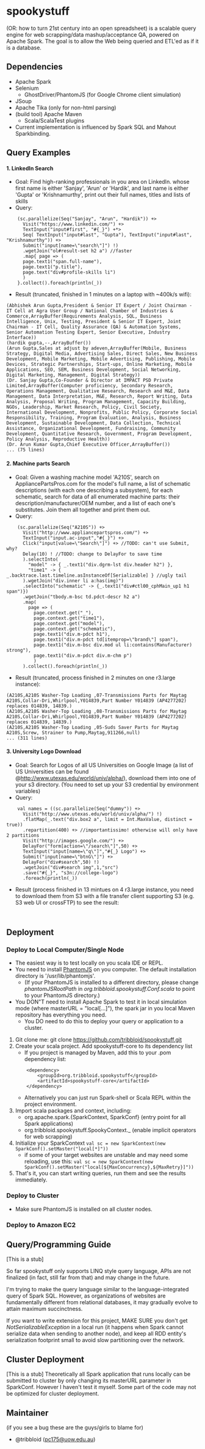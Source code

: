 spookystuff
===========

(OR: how to turn 21st century into an open spreadsheet) is a scalable query engine for web scrapping/data mashup/acceptance QA, powered on Apache Spark. The goal is to allow the Web being queried and ETL'ed as if it is a database.

Dependencies
-----------
- Apache Spark
- Selenium
    - GhostDriver/PhantomJS (for Google Chrome client simulation)
- JSoup
- Apache Tika (only for non-html parsing)
- (build tool) Apache Maven
    - Scala/ScalaTest plugins
- Current implementation is influenced by Spark SQL and Mahout Sparkbinding.

Query Examples
-----------
#### 1. LinkedIn Search
- Goal: Find high-ranking professionals in you area on LinkedIn. whose first name is either 'Sanjay', 'Arun' or 'Hardik', and last name is either 'Gupta' or 'Krishnamurthy', print out their full names, titles and lists of skills
- Query:
```
    (sc.parallelize(Seq("Sanjay", "Arun", "Hardik")) +>
      Visit("https://www.linkedin.com/") +>
      TextInput("input#first", "#{_}") +*>
      Seq( TextInput("input#last", "Gupta"), TextInput("input#last", "Krishnamurthy")) +>
      Submit("input[name=\"search\"]") !)
      .wgetJoin("ol#result-set h2 a") //faster
      .map{ page => (
      page.text1("span.full-name"),
      page.text1("p.title"),
      page.text("div#profile-skills li")
      )
    }.collect().foreach(println(_))
```
- Result (truncated, finished in 1 minutes on a laptop with ~400k/s wifi):
```
(Abhishek Arun Gupta,President & Senior IT Expert / Joint Chairman - IT Cell at Agra User Group / National Chamber of Industries & Commerce,ArrayBuffer(Requirements Analysis, SQL, Business Intelligence, Unix, Testing, President & Senior IT Expert, Joint Chairman - IT Cell, Quality Assurance (QA) & Automation Systems, Senior Automation Testing Expert, Senior Executive, Industry Interface))
(hardik gupta,--,ArrayBuffer())
(Arun Gupta,Sales at adjust by adeven,ArrayBuffer(Mobile, Business Strategy, Digital Media, Advertising Sales, Direct Sales, New Business Development, Mobile Marketing, Mobile Advertising, Publishing, Mobile Devices, Strategic Partnerships, Start-ups, Online Marketing, Mobile Applications, SEO, SEM, Business Development, Social Networking, Digital Marketing, Management, Digital Strategy))
(Dr. Sanjay Gupta,Co-Founder & Director at IMPACT PSD Private Limited,ArrayBuffer(Computer proficiency, Secondary Research, Operations Management, Qualitative Research, Research and M&E, Data Management, Data Interpretation, M&E, Research, Report Writing, Data Analysis, Proposal Writing, Program Management, Capacity Building, NGOs, Leadership, Market Research, Policy, Civil Society, International Development, Nonprofits, Public Policy, Corporate Social Responsibility, Training, Program Evaluation, Analysis, Business Development, Sustainable Development, Data Collection, Technical Assistance, Organizational Development, Fundraising, Community Development, Quantitative Research, Government, Program Development, Policy Analysis, Reproductive Health))
(Dr. Arun Kumar Gupta,Chief Executive Officer,ArrayBuffer())
... (75 lines)
```

#### 2. Machine parts Search
- Goal: Given a washing machine model 'A210S', search on AppliancePartsPros.com for the model's full name,  a list of schematic descriptions (with each one describing a subsystem), for each schematic, search for data of all enumerated machine parts: their description/manufacturer/OEM number, and a list of each one's substitutes. Join them all together and print them out.
- Query:
```
    (sc.parallelize(Seq("A210S")) +>
      Visit("http://www.appliancepartspros.com/") +>
      TextInput("input.ac-input","#{_}") +>
      Click("input[value=\"Search\"]") +> //TODO: can't use Submit, why?
      Delay(10) ! //TODO: change to DelayFor to save time
      ).selectInto(
        "model" -> { _.text1("div.dgrm-lst div.header h2") },
        "time1" -> { _.backtrace.last.timeline.asInstanceOf[Serializable] } //ugly tail
      ).wgetJoin("div.inner li a:has(img)")
      .selectInto("schematic" -> {_.text1("div#ctl00_cphMain_up1 h1 span")})
      .wgetJoin("tbody.m-bsc td.pdct-descr h2 a")
      .map(
        page => (
          page.context.get("_"),
          page.context.get("time1"),
          page.context.get("model"),
          page.context.get("schematic"),
          page.text1("div.m-pdct h1"),
          page.text1("div.m-pdct td[itemprop=\"brand\"] span"),
          page.text1("div.m-bsc div.mod ul li:contains(Manufacturer) strong"),
          page.text1("div.m-pdct div.m-chm p")
          )
      ).collect().foreach(println(_))
```
- Result (truncated, process finished in 2 minutes on one r3.large instance):
```
(A210S,A210S Washer-Top Loading ,07-Transmissions Parts for Maytag A210S,Collar-Dri,Whirlpool,Y014839,Part Number Y014839 (AP4277202) replaces 014839, 14839.)
(A210S,A210S Washer-Top Loading ,08-Transmissions Parts for Maytag A210S,Collar-Dri,Whirlpool,Y014839,Part Number Y014839 (AP4277202) replaces 014839, 14839.)
(A210S,A210S Washer-Top Loading ,05-Suds Saver Parts for Maytag A210S,Screw, Strainer to Pump,Maytag,911266,null)
... (311 lines)
```

#### 3. University Logo Download
- Goal: Search for Logos of all US Universities on Google Image (a list of US Universities can be found @http://www.utexas.edu/world/univ/alpha/), download them into one of your s3 directory. (You need to set up your S3 credential by environment variables)
- Query:
```
    val names = ((sc.parallelize(Seq("dummy")) +>
      Visit("http://www.utexas.edu/world/univ/alpha/") !)
      .flatMap(_.text("div.box2 a", limit = Int.MaxValue, distinct = true))
      .repartition(400) +> //importantissimo! otherwise will only have 2 partitions
      Visit("http://images.google.com/") +>
      DelayFor("form[action=\"/search\"]",50) +>
      TextInput("input[name=\"q\"]","#{_} Logo") +>
      Submit("input[name=\"btnG\"]") +>
      DelayFor("div#search",50) !)
      .wgetJoin("div#search img",1,"src")
      .save("#{_}", "s3n://college-logo")
      .foreach(println(_))
```
- Result (process finished in 13 mintues on 4 r3.large instance, you need to download them from S3 with a file transfer client supporting S3 (e.g. S3 web UI or crossFTP) to see the result: 
```
    
```


Deployment
-----------------------------------------

### Deploy to Local Computer/Single Node
- The easiest way is to test locally on you scala IDE or REPL.
- You need to install [PhantomJS](http://phantomjs.org/) on you computer. The default installation directory is '/usr/lib/phantomjs'.
    - (If your PhantomJS is installed to a different directory, please change *phantomJSRootPath* in *org.tribbloid.spookystuff.Conf.scala* to point to your PhantomJS directory.)
- You DON"T need to install Apache Spark to test it in local simulation mode (where masterURL = "local[...]"), the spark jar in you local Maven repository has everything you need.
    - You DO need to do this to deploy your query or application to a cluster.
1. Git clone me: git clone https://github.com/tribbloid/spookystuff.git
2. Create your scala project. Add spookystuff-core to its dependency list
    - If you project is managed by Maven, add this to your .pom dependency list:
    ```
        <dependency>
            <groupId>org.tribbloid.spookystuff</groupId>
            <artifactId>spookystuff-core</artifactId>
        </dependency>
    ```
    - Alternatively you can just run Spark-shell or Scala REPL within the project environment.
3. Import scala packages and context, including:
    - org.apache.spark.{SparkContext, SparkConf} (entry point for all Spark applications)
    - org.tribbloid.spookystuff.SpookyContext._ (enable implicit operators for web scrapping)
4. Initialize your SparkContext ```val sc = new SparkContext(new SparkConf().setMaster("local[*]"))```
    - if some of your target websites are unstable and may need some reloading, use this:
    ```val sc = new SparkContext(new SparkConf().setMaster("local[${MaxConcurrency},${MaxRetry}]"))```
5. That's it, you can start writing queries, run them and see the results immediately. 

### Deploy to Cluster
- Make sure PhantomJS is installed on all cluster nodes.

### Deploy to Amazon EC2


Query/Programming Guide
-----------
[This is a stub]

So far spookystuff only supports LINQ style query language, APIs are not finalized (in fact, still far from that) and may change in the future.

I'm trying to make the query language similar to the language-integrated query of Spark SQL. However, as organizations of websites are fundamentally different from relational databases, it may gradually evolve to attain maximum succinctness.

If you want to write extension for this project, MAKE SURE you don't get *NotSerializableException* in a local run (it happens when Spark cannot serialize data when sending to another node), and keep all RDD entity's serialization footprint small to avoid slow partitioning over the network.

Cluster Deployment
-----------
[This is a stub] Theoretically all Spark application that runs locally can be submitted to cluster by only changing its masterURL parameter in SparkConf. However I haven't test it myself. Some part of the code may not be optimized for cluster deployment.





Maintainer
-----------
(if you see a bug these are the guys/girls to blame for)

- @tribbloid (pc175@uow.edu.au)